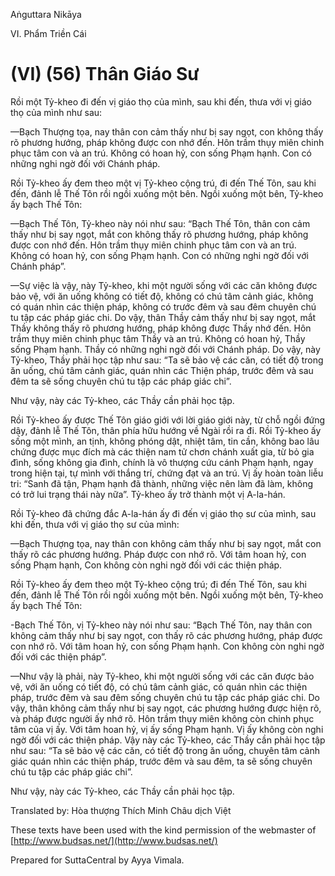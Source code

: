 Aṅguttara Nikāya

VI. Phẩm Triền Cái

# (VI) (56) Thân Giáo Sư

Rồi một Tỷ-kheo đi đến vị giáo thọ của mình, sau khi đến, thưa với vị giáo thọ của mình như sau:

—Bạch Thượng tọa, nay thân con cảm thấy như bị say ngọt, con không thấy rõ phương hướng, pháp không được con nhớ đến. Hôn trầm thụy miên chinh phục tâm con và an trú. Không có hoan hỷ, con sống Phạm hạnh. Con có những nghi ngờ đối với Chánh pháp.

Rồi Tỷ-kheo ấy đem theo một vị Tỷ-kheo cộng trú, đi đến Thế Tôn, sau khi đến, đảnh lễ Thế Tôn rồi ngồi xuống một bên. Ngồi xuống một bên, Tỷ-kheo ấy bạch Thế Tôn:

—Bạch Thế Tôn, Tỷ-kheo này nói như sau: “Bạch Thế Tôn, thân con cảm thấy như bị say ngọt, mắt con không thấy rõ phương hướng, pháp không được con nhớ đến. Hôn trầm thụy miên chinh phục tâm con và an trú. Không có hoan hỷ, con sống Phạm hạnh. Con có những nghi ngờ đối với Chánh pháp”.

—Sự việc là vậy, này Tỷ-kheo, khi một người sống với các căn không được bảo vệ, với ăn uống không có tiết độ, không có chú tâm cảnh giác, không có quán nhìn các thiện pháp, không có trước đêm và sau đêm chuyên chú tu tập các pháp giác chi. Do vậy, thân Thầy cảm thấy như bị say ngọt, mắt Thầy không thấy rõ phương hướng, pháp không được Thầy nhớ đến. Hôn trầm thụy miên chinh phục tâm Thầy và an trú. Không có hoan hỷ, Thầy sống Phạm hạnh. Thầy có những nghi ngờ đối với Chánh pháp. Do vậy, này Tỷ-kheo, Thầy phải học tập như sau: “Ta sẽ bảo vệ các căn, có tiết độ trong ăn uống, chú tâm cảnh giác, quán nhìn các Thiện pháp, trước đêm và sau đêm ta sẽ sống chuyên chú tu tập các pháp giác chi”.

Như vậy, này các Tỷ-kheo, các Thầy cần phải học tập.

Rồi Tỷ-kheo ấy được Thế Tôn giáo giới với lời giáo giới này, từ chỗ ngồi đứng dậy, đảnh lễ Thế Tôn, thân phía hữu hướng về Ngài rồi ra đi. Rồi Tỷ-kheo ấy sống một mình, an tịnh, không phóng dật, nhiệt tâm, tin cần, không bao lâu chứng được mục đích mà các thiện nam tử chơn chánh xuất gia, từ bỏ gia đình, sống không gia đình, chính là vô thượng cứu cánh Phạm hạnh, ngay trong hiện tại, tự mình với thắng trí, chứng đạt và an trú. Vị ấy hoàn toàn liễu tri: “Sanh đã tận, Phạm hạnh đã thành, những việc nên làm đã làm, không có trở lui trạng thái này nữa”. Tỷ-kheo ấy trở thành một vị A-la-hán.

Rồi Tỷ-kheo đã chứng đắc A-la-hán ấy đi đến vị giáo thọ sư của mình, sau khi đến, thưa với vị giáo thọ sư của mình:

—Bạch Thượng tọa, nay thân con không cảm thấy như bị say ngọt, mắt con thấy rõ các phương hướng. Pháp được con nhớ rõ. Với tâm hoan hỷ, con sống Phạm hạnh, Con không còn nghi ngờ đối với các thiện pháp.

Rồi Tỷ-kheo ấy đem theo một Tỷ-kheo cộng trú; đi đến Thế Tôn, sau khi đến, đảnh lễ Thế Tôn rồi ngồi xuống một bên. Ngồi xuống một bên, Tỷ-kheo ấy bạch Thế Tôn:

\-Bạch Thế Tôn, vị Tỷ-kheo này nói như sau: “Bạch Thế Tôn, nay thân con không cảm thấy như bị say ngọt, con thấy rõ các phương hướng, pháp được con nhớ rõ. Với tâm hoan hỷ, con sống Phạm hạnh. Con không còn nghi ngờ đối với các thiện pháp”.

—Như vậy là phải, này Tỷ-kheo, khi một người sống với các căn được bảo vệ, với ăn uống có tiết độ, có chú tâm cảnh giác, có quán nhìn các thiện pháp, trước đêm và sau đêm sống chuyên chú tu tập các pháp giác chi. Do vậy, thân không cảm thấy như bị say ngọt, các phương hướng được hiện rõ, và pháp được người ấy nhớ rõ. Hôn trầm thụy miên không còn chinh phục tâm của vị ấy. Với tâm hoan hỷ, vị ấy sống Phạm hạnh. Vị ấy không còn nghi ngờ đối với các thiện pháp. Vậy này các Tỷ-kheo, các Thầy cần phải học tập như sau: “Ta sẽ bảo vệ các căn, có tiết độ trong ăn uống, chuyên tâm cảnh giác quán nhìn các thiện pháp, trước đêm và sau đêm, ta sẽ sống chuyên chú tu tập các pháp giác chi”.

Như vậy, này các Tỷ-kheo, các Thầy cần phải học tập.

Translated by: Hòa thượng Thích Minh Châu dịch Việt

These texts have been used with the kind permission of the webmaster of [http://www.budsas.net/](http://www.budsas.net/)

Prepared for SuttaCentral by Ayya Vimala.